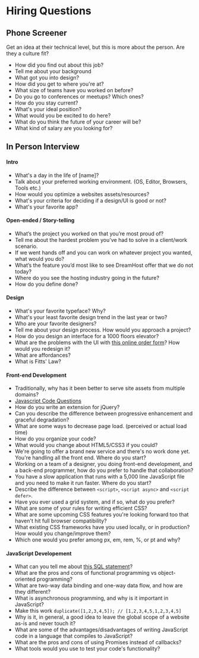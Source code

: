Hiring Questions
===================

## Phone Screener
Get an idea at their technical level, but this is more about the person. Are they a culture fit?

* How did you find out about this job?
* Tell me about your background
* What got you into design?
* How did you get to where you're at?
* What size of teams have you worked on before?
* Do you go to conferences or meetups? Which ones?
* How do you stay current?
* What's your ideal position?
* What would you be excited to do here?
* What do you think the future of your career will be?
* What kind of salary are you looking for?

## In Person Interview

#### Intro
* What's a day in the life of [name]?
* Talk about your preferred working environment. (OS, Editor, Browsers, Tools etc.)
* How would you optimize a websites assets/resources?
* What's your criteria for deciding if a design/UI is good or not?
* What's your favorite app?


#### Open-ended / Story-telling
* What’s the project you worked on that you’re most proud of?
* Tell me about the hardest problem you've had to solve in a client/work scenario.
* If we went hands off and you can work on whatever project you wanted, what would you do?
* What’s the feature you’d most like to see DreamHost offer that we do not today?
* Where do you see the hosting industry going in the future?
* How do you define done?


#### Design
* What's your favorite typeface? Why?
* What's your least favorite design trend in the last year or two?
* Who are your favorite designers?
* Tell me about your design process. How would you approach a project?
* How do you design an interface for a 1000 floors elevator?
* What are the problems with the UI with [this online order form](example-sandwich.html)? How would you redesign it?
* What are affordances?
* What is Fitts' Law?


#### Front-end Development
* Traditionally, why has it been better to serve site assets from multiple domains?
* [Javascript Code Questions](example-js.html)
* How do you write an extension for jQuery?
* Can you describe the difference between progressive enhancement and graceful degradation?
* What are some ways to decrease page load. (perceived or actual load time)
* How do you organize your code?
* What would you change about HTML5/CSS3 if you could?
* We're going to offer a brand new service and there's no work done yet. You're handling all the front end. Where do you start?
* Working on a team of a designer, you doing front-end development, and a back-end programmer, how do you prefer to handle that collaboration?
* You have a slow application that runs with a 5,000 line JavaScript file and you need to make it run faster. Where do you start?
* Describe the difference between `<script>`, `<script async>` and `<script defer>`.
* Have you ever used a grid system, and if so, what do you prefer?
* What are some of your rules for writing efficient CSS?
* What are some upcoming CSS features you're looking forward too that haven't hit full browser compatibility?
* What existing CSS frameworks have you used locally, or in production? How would you change/improve them?
* Which one would you prefer among px, em, rem, %, or pt and why?


#### JavaScript Developement
* What can you tell me about [this SQL statement](example-sql.html)?
* What are the pros and cons of functional programming vs object-oriented programming?
* What are two-way data binding and one-way data flow, and how are they different?
* What is asynchronous programming, and why is it important in JavaScript?
* Make this work `duplicate([1,2,3,4,5]); // [1,2,3,4,5,1,2,3,4,5]`
* Why is it, in general, a good idea to leave the global scope of a website as-is and never touch it?
* What are some of the advantages/disadvantages of writing JavaScript code in a language that compiles to JavaScript?
* What are the pros and cons of using Promises instead of callbacks?
* What tools would you use to test your code's functionality?
